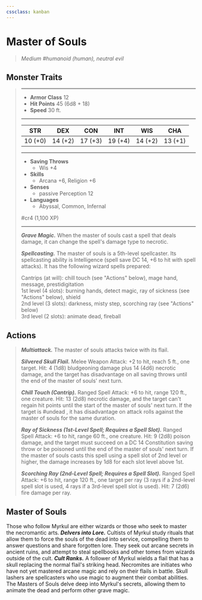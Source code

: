 ```yaml
---
cssclass: kanban
---
```


# Master of Souls
>*Medium #humanoid (human), neutral evil*
## Monster Traits
>___
>- **Armor Class** 12
>- **Hit Points** 45 (6d8 + 18)
>- **Speed** 30 ft.
>___
>|STR|DEX|CON|INT|WIS|CHA|
>|:---:|:---:|:---:|:---:|:---:|:---:|
>|10 (+0)|14 (+2)|17 (+3)|19 (+4)|14 (+2)|13 (+1)|
>___
>- **Saving Throws**
>	 - Wis +4
>- **Skills**
>	 - Arcana +6, Religion +6
>- **Senses**
>	 - passive Perception 12
>- **Languages**
>	 - Abyssal, Common, Infernal
>
> #cr4 (1,100 XP)
>___
>***Grave Magic.*** When the master of souls cast a spell that deals damage, it can change the spell's damage type to necrotic.  
>
>***Spellcasting.*** The master of souls is a 5th-level spellcaster. Its spellcasting ability is Intelligence (spell save DC 14, +6 to hit with spell attacks). It has the following wizard spells prepared:  
>
>Cantrips (at will): chill touch (see "Actions" below), mage hand, message, prestidigitation  
>1st level (4 slots): burning hands, detect magic, ray of sickness (see "Actions" below), shield  
>2nd level (3 slots): darkness, misty step, scorching ray (see "Actions" below)  
>3rd level (2 slots): animate dead, fireball  
>
## Actions
>***Multiattack.*** The master of souls attacks twice with its flail.  
>
>***Silvered Skull Flail.*** Melee Weapon Attack: +2 to hit, reach 5 ft., one target. Hit: 4 (1d8) bludgeoning damage plus 14 (4d6) necrotic damage, and the target has disadvantage on all saving throws until the end of the master of souls' next turn.  
>
>***Chill Touch (Cantrip).*** Ranged Spell Attack: +6 to hit, range 120 ft., one creature. Hit: 13 (2d8) necrotic damage, and the target can't regain hit points until the start of the master of souls' next turn. If the target is #undead , it has disadvantage on attack rolls against the master of souls for the same duration.  
>
>***Ray of Sickness (1st-Level Spell; Requires a Spell Slot).*** Ranged Spell Attack: +6 to hit, range 60 ft., one creature. Hit: 9 (2d8) poison damage, and the target must succeed on a DC 14 Constitution saving throw or be poisoned until the end of the master of souls' next turn. If the master of souls casts this spell using a spell slot of 2nd level or higher, the damage increases by 1d8 for each slot level above 1st.  
>
>***Scorching Ray (2nd-Level Spell; Requires a Spell Slot).*** Ranged Spell Attack: +6 to hit, range 120 ft., one target per ray (3 rays if a 2nd-level spell slot is used, 4 rays if a 3rd-level spell slot is used). Hit: 7 (2d6) fire damage per ray.
## Master of Souls
Those who follow Myrkul are either wizards or those who seek to master the necromantic arts.
***Delvers into Lore.*** Cultists of Myrkul study rituals that allow them to force the souls of the dead into service, compelling them to answer questions and share forgotten lore. They seek out arcane secrets in ancient ruins, and attempt to steal spellbooks and other tomes from wizards outside of the cult.
***Cult Ranks.*** A follower of Myrkul wields a flail that has a skull replacing the normal flail's striking head. Necromites are initiates who have not yet mastered arcane magic and rely on their flails in battle. Skull lashers are spellcasters who use magic to augment their combat abilities. The Masters of Souls delve deep into Myrkul's secrets, allowing them to animate the dead and perform other grave magic.